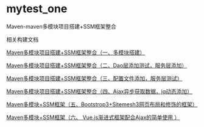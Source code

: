 # mytest_one
Maven-maven多模块项目搭建+SSM框架整合

相关构建文档

[Maven多模块项目搭建+SSM框架整合（一、多模块搭建）](http://www.imooc.com/article/19789)

[Maven多模块项目搭建+SSM框架整合（二、Dao层添加测试，服务层添加）](http://www.imooc.com/article/19826)

[Maven多模块项目搭建+SSM框架整合（三、配置文件添加，服务层测试）](http://www.imooc.com/article/19827)

[Maven多模块项目搭建+SSM框架整合（四、Ajax异步获取数据，jq动态添加）](http://www.imooc.com/article/19847)

[Maven多模块+SSM框架（五、Bootstrop3+Sitemesh3网页布局和修饰的框架）](http://www.imooc.com/article/20276)

[Maven多模块+SSM框架（六、 Vue.js渐进式框架配合Ajax的简单使用 ）](http://www.imooc.com/article/20279)

